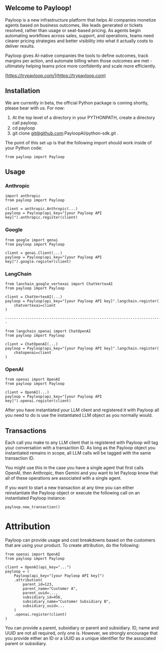 Welcome to Payloop!
-------------------

Payloop is a new infrastructure platform that helps AI companies monetize agents based on business outcomes, like leads generated or tickets resolved, rather than usage or seat-based pricing. As agents begin automating workflows across sales, support, and operations, teams need clearer pricing strategies and better visibility into what it actually costs to deliver results.

Payloop gives AI-native companies the tools to define outcomes, track margins per action, and automate billing when those outcomes are met - ultimately helping teams price more confidently and scale more efficiently.

[https://trypayloop.com/](https://trypayloop.com)

## Installation

We are currently in beta, the official Python package is coming shortly, please bear with us. For now:

1. At the top level of a directory in your PYTHONPATH, create a directory call payloop.
2. cd payloop
3. git clone git@github.com:PayloopAI/python-sdk.git .

The point of this set up is that the following import should work inside of your
Python code:

    from payloop import Payloop

## Usage

### Anthropic

    import anthropic
    from payloop import Payloop

    client = anthropic.Anthropic(...)
    payloop = Payloop(api_key="[your Payloop API key]").anthropic.register(client)

### Google

    from google import genai
    from payloop import Payloop

    client = genai.Client(...)
    payloop = Payloop(api_key="[your Payloop API key]").google.register(client)

### LangChain

    from lanchain_google_vertexai import ChatVertexAI
    from payloop import Payloop

    client = ChatVertexAI(...)
    payloop = Payloop(api_key="[your Payloop API key]".langchain.register(
        chatvertexai=client
    )

    -----------------------------------------------------------------------

    from langchain_openai import ChatOpenAI
    from payloop import Payloop

    client = ChatOpenAI(...)
    payloop = Payloop(api_key="[your Payloop API key]".langchain.register(
        chatopenai=client
    )

### OpenAI

    from openai import OpenAI
    from payloop import Payloop

    client = OpenAI(...)
    payloop = Payloop(api_key="[your Payloop API key]").openai.register(client)

After you have instantiated your LLM client and registered it with Payloop all you
need to do is use the instantiated LLM object as you normally would.

## Transactions

Each call you make to any LLM client that is registered with Payloop will tag your conversation with a transaction ID. As long as the Payloop object you instantiated remains in scope, all LLM calls will be tagged with the same transaction ID.

You might use this in the case you have a single agent that first calls OpenAI, then Anthropic, then Gemini and you want to let Payloop know that all of these operations are associated with a single agent.

If you want to start a new transaction at any time you can either reinstantiate the Payloop object or execute the following call on an instantiated Payloop instance:

    payloop.new_transaction()

# Attribution

Payloop can provide usage and cost breakdowns based on the customers that are using your product. To create attribution, do the following:

    from openai import OpenAI
    from payloop import Payloop

    client = OpenAI(api_key="...")
    payloop = (
        Payloop(api_key="[your Payloop API key]")
        .attribution(
            parent_id=123,
            parent_name="Customer A",
            parent_uuid=...,
            subsidiary_id=456,
            subsidiary_name="Customer Subsidiary B",
            subsidiary_uuid=...
        )
        .openai.register(client)
    )

You can provide a parent, subsidiary or parent and subsidiary. ID, name and UUID are not all required, only one is. However, we strongly encourage that you provide either an ID or a UUID as a unique identifier for the associated parent or subsidiary.
